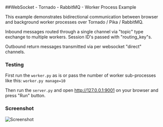 ##WebSocket - Tornado - RabbitMQ - Worker Process Example

This example demonstrates bidirectional communication between browser and background worker processes over Tornado / Pika / RabbitMQ.
 
 Inbound messages routed through a single channel via "topic" type exchange to multiple workers. Session ID's passed with "routing_key"s. 
 
 Outbound return messages transmitted via per websocket "direct" channels. 

### Testing

First run the `` worker.py `` as is or pass the number of worker sub-processes like this: `` worker.py manage=10 `` 

Then run the `` server.py `` and open http://127.0.0.1:9001 on your browser and press "Run" button. 



### Screenshot

  
  ![Screenshot](https://raw.githubusercontent.com/zetaops/websocket-tornado-rabbitmq-example/master/screenshot.png)

